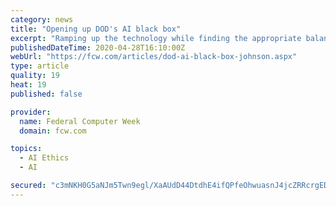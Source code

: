 ```yaml
---
category: news
title: "Opening up DOD's AI black box"
excerpt: "Ramping up the technology while finding the appropriate balance in human/machine decision-making will require additional advances in ethics, testing and evaluation, training, education, products and user interface, Mulchandani said. \"Dealing with AI is a completely different beast in terms of even decision support, let alone automation and ..."
publishedDateTime: 2020-04-28T16:10:00Z
webUrl: "https://fcw.com/articles/dod-ai-black-box-johnson.aspx"
type: article
quality: 19
heat: 19
published: false

provider:
  name: Federal Computer Week
  domain: fcw.com

topics:
  - AI Ethics
  - AI

secured: "c3mNKH0G5aNJm5Twn9egl/XaAUdD44DtdhE4ifQPfeOhwuasnJ4jcZRRcrgEDdlq5PtrFqNoH+TB9woVW9TfVa045XcSs47hM4iG6nbTfdcSTpjT8hB+ncmXK6rhHsdnLPxNbXUiS4hN5ed3gE5GZ29sjzJmY+dnRdruoHiT2RXGal8pTgG4Ui5lnNerRVnVMr66UL6ANdJ6Wzeh+WjCP/r4QOg9B615NJ7e/mxfOOOZgzoG931+TGE/Z51lHkONEHkO9h91o15B1pKXcKDUkSua2j9T+YLQy13hJ/V6KPpXLXOpPJ0ThpLxdRYCYMF+JHFkCWBcI+aQooiy3Vhd812iOb9w6HfCmkiv6ckSuTqL4RZz4kUZRQL/Aa3r8+z6zHtpKcsUf8tdVInwF04Oq58HT2m/gpob8K2U7GQFhncSU6jDJlxr83c8+kQG9ba7vdrQxnQyddn8b6H6aNkTzJ5z4gYNTYDfgAzUSGpjYvU=;1SjqP/PRLNJhlDVMW3BSRA=="
---
```


